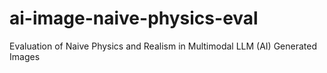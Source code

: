 # ai-image-naive-physics-eval
Evaluation of Naive Physics and Realism in Multimodal LLM (AI) Generated Images
